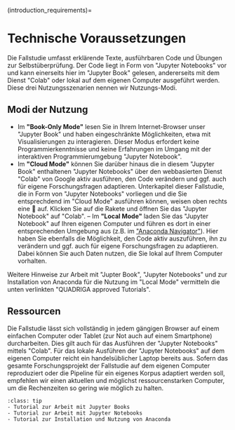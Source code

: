 (introduction_requirements)=
# Technische Voraussetzungen

Die Fallstudie umfasst erklärende Texte, ausführbaren Code und Übungen zur Selbstüberprüfung. Der Code liegt in Form von "Jupyter Notebooks" vor und kann einerseits hier im "Jupyter Book" gelesen, andererseits mit dem Dienst "Colab" oder lokal auf dem eigenen Computer ausgeführt werden. Diese drei Nutzungsszenarien nennen wir Nutzungs-Modi. 

## Modi der Nutzung
- Im **"Book-Only Mode"** lesen Sie in Ihrem Internet-Browser unser "Jupyter Book" und haben eingeschränkte Möglichkeiten, etwa mit Visualisierungen zu interagieren. Dieser Modus erfordert keine Programmierkenntnisse und keine Erfahrungen im Umgang mit der interaktiven Programmierumgebung "Jupyter Notebook".
- Im **"Cloud Mode"** können Sie darüber hinaus die in diesem "Jupyter Book" enthaltenen "Jupyter Notebooks" über den webbasierten Dienst "Colab" von Google aktiv ausführen, den Code verändern und ggf. auch für eigene Forschungsfragen adaptieren. Unterkapitel dieser Fallstudie, die in Form von "Jupyter Notebooks" vorliegen und die Sie entsprechdend im "Cloud Mode" ausführen können, weisen oben rechts eine 🚀 auf. Klicken Sie auf die Rakete und öffnen Sie das "Jupyter Notebook" auf "Colab".
– Im **"Local Mode"** laden Sie das "Jupyter Notebook" auf Ihren eigenen Computer und führen es dort in einer entsprechenden Umgebung aus (z.B. im ["Anaconda Navigator"](https://www.anaconda.com/products/navigator)). Hier haben Sie ebenfalls die Möglichkeit, den Code aktiv auszuführen, ihn zu verändern und ggf. auch für eigene Forschungsfragen zu adaptieren. Dabei können Sie auch Daten nutzen, die Sie lokal auf Ihrem Computer vorhalten.

Weitere Hinweise zur Arbeit mit "Jupter Book", "Jupyter Notebooks" und zur Installation von Anaconda für die Nutzung im "Local Mode" vermitteln die unten verlinkten "QUADRIGA approved Tutorials".

## Ressourcen
Die Fallstudie lässt sich vollständig in jedem gängigen Browser auf einem einfachen Computer oder Tablet (zur Not auch auf einem Smartphone) durcharbeiten. Dies gilt auch für das Ausführen der "Jupyter Notebooks" mittels "Colab". Für das lokale Ausführen der "Jupyter Notebooks" auf dem eigenen Computer reicht ein handelsüblicher Laptop bereits aus. Sofern das gesamte Forschungsprojekt der Fallstudie auf dem eigenen Computer reproduziert oder die Pipeline für ein eigenes Korpus adaptiert werden soll, empfehlen wir einen aktuellen und möglichst ressourcenstarken Computer, um die Rechenzeiten so gering wie möglich zu halten.


`````{admonition} Tutorials
:class: tip
- Tutorial zur Arbeit mit Jupyter Books
- Tutorial zur Arbeit mit Jupyter Notebooks 
- Tutorial zur Installation und Nutzung von Anaconda
